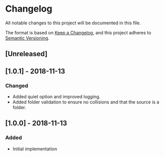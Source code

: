 # Changelog

All notable changes to this project will be documented in this file.

The format is based on [Keep a Changelog](https://keepachangelog.com/en/1.0.0/),
and this project adheres to [Semantic Versioning](https://semver.org/spec/v2.0.0.html).

## [Unreleased]

## [1.0.1] - 2018-11-13
### Changed
- Added quiet option and improved logging.
- Added folder validation to ensure no collisions and that the source is a folder.

## [1.0.0] - 2018-11-13
### Added
* Initial implementation
